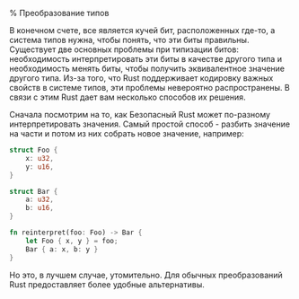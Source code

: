 % Преобразование типов

В конечном счете, все является кучей бит, расположенных где-то, а система типов
нужна, чтобы понять, что эти биты правильны. Существует две основных проблемы
при типизации битов: необходимость интерпретировать эти биты в качестве другого
типа и необходимость менять биты, чтобы получить эквивалентное значение другого
типа. Из-за того, что Rust поддерживает кодировку важных свойств в системе
типов, эти проблемы невероятно распространены. В связи с этим Rust дает вам
несколько способов их решения.

Сначала посмотрим на то, как Безопасный Rust может по-разному интерпретировать
значения. Самый простой способ - разбить значение на части и потом из них
собрать новое значение, например:

```rust
struct Foo {
    x: u32,
    y: u16,
}

struct Bar {
    a: u32,
    b: u16,
}

fn reinterpret(foo: Foo) -> Bar {
    let Foo { x, y } = foo;
    Bar { a: x, b: y }
}
```

Но это, в лучшем случае, утомительно. Для обычных преобразований Rust
предоставляет более удобные альтернативы.

